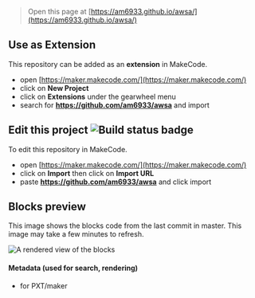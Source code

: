 
> Open this page at [https://am6933.github.io/awsa/](https://am6933.github.io/awsa/)

## Use as Extension

This repository can be added as an **extension** in MakeCode.

* open [https://maker.makecode.com/](https://maker.makecode.com/)
* click on **New Project**
* click on **Extensions** under the gearwheel menu
* search for **https://github.com/am6933/awsa** and import

## Edit this project ![Build status badge](https://github.com/am6933/awsa/workflows/MakeCode/badge.svg)

To edit this repository in MakeCode.

* open [https://maker.makecode.com/](https://maker.makecode.com/)
* click on **Import** then click on **Import URL**
* paste **https://github.com/am6933/awsa** and click import

## Blocks preview

This image shows the blocks code from the last commit in master.
This image may take a few minutes to refresh.

![A rendered view of the blocks](https://github.com/am6933/awsa/raw/master/.github/makecode/blocks.png)

#### Metadata (used for search, rendering)

* for PXT/maker
<script src="https://makecode.com/gh-pages-embed.js"></script><script>makeCodeRender("{{ site.makecode.home_url }}", "{{ site.github.owner_name }}/{{ site.github.repository_name }}");</script>
